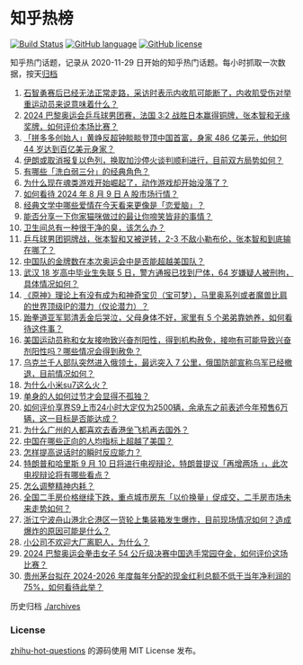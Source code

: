 # 知乎热榜
[![Build Status](https://github.com/ToWeLong/zhihu-hot-questions/workflows/CI/badge.svg)](https://github.com/ToWeLong/zhihu-hot-questions/actions)
[![GitHub language](https://img.shields.io/badge/language-golang-orange.svg)](https://golang.org/)
[![GitHub license](https://img.shields.io/github/license/ToWeLong/zhihu-hot-questions)](https://github.com/ToWeLong/zhihu-hot-questions/blob/main/LICENSE)

知乎热门话题，记录从 2020-11-29 日开始的知乎热门话题。每小时抓取一次数据，按天[归档](./archives)

<!-- BEGIN -->

1. [石智勇赛后已经无法正常走路，采访时表示内收肌可能断了，内收肌受伤对举重运动员来说意味着什么？](https://www.zhihu.com/question/663824557)
1. [2024 巴黎奥运会乒乓球男团赛，法国 3:2 战胜日本赢得铜牌，张本智和无缘奖牌，如何评价本场比赛？](https://www.zhihu.com/question/663849913)
1. [「拼多多创始人」黄峥反超钟睒睒登顶中国首富，身家 486 亿美元，他如何 44 岁达到百亿美元身家？](https://www.zhihu.com/question/663845348)
1. [伊朗或取消报复以色列，换取加沙停火谈判顺利进行，目前双方局势如何？](https://www.zhihu.com/question/663854068)
1. [有哪些「洗白弱三分」的经典角色？](https://www.zhihu.com/question/326807868)
1. [为什么现在魂类游戏开始崛起了，动作游戏却开始没落了？](https://www.zhihu.com/question/467239629)
1. [如何看待 2024 年 8 月 9 日 A 股市场行情？](https://www.zhihu.com/question/663825743)
1. [经典文学中哪些爱情在今天看来更像是「恋爱脑」？](https://www.zhihu.com/question/663692819)
1. [能否分享一下你家猫咪做过的最让你啼笑皆非的事情？](https://www.zhihu.com/question/663784496)
1. [卫生间总有一种很干净的臭，该怎么办？](https://www.zhihu.com/question/662470420)
1. [乒乓球男团铜牌战，张本智和又被逆转，2-3 不敌小勒布伦，张本智和到底输在哪了？](https://www.zhihu.com/question/663860412)
1. [中国队的金牌数在本次奥运会中是否能超越美国队？](https://www.zhihu.com/question/663260942)
1. [武汉 18 岁高中毕业生失联 5 日，警方通报已找到尸体，64 岁嫌疑人被刑拘，具体情况如何？](https://www.zhihu.com/question/663750797)
1. [《原神》理论上有没有成为和神奇宝贝（宝可梦），马里奥系列或者魔兽比肩的世界顶级IP的潜力（仅论潜力）？](https://www.zhihu.com/question/663770806)
1. [跆拳道亚军郭清丢金后哭泣，父母身体不好，家里有 5 个弟弟靠她养，如何看待这件事？](https://www.zhihu.com/question/663717046)
1. [美国运动员称和女友接吻致兴奋剂阳性，得到机构赦免，接吻有可能导致兴奋剂阳性吗？哪些情况会得到赦免？](https://www.zhihu.com/question/663827690)
1. [乌克兰千人部队突然进入俄领土，最远突入 7 公里，俄国防部宣称乌军已经撤退，目前情况如何？](https://www.zhihu.com/question/663840966)
1. [为什么小米su7这么火？](https://www.zhihu.com/question/650840534)
1. [单身的人如何过节才会显得不孤独？](https://www.zhihu.com/question/663867138)
1. [如何评价享界S9上市24小时大定仅为2500辆，余承东之前表述今年预售6万辆，这一目标是否能达成？](https://www.zhihu.com/question/663739809)
1. [为什么广州的人都喜欢去香港坐飞机再去国外？](https://www.zhihu.com/question/593330916)
1. [中国在哪些正向的人均指标上超越了美国？](https://www.zhihu.com/question/663583696)
1. [怎样提高说话时的瞬时反应能力？](https://www.zhihu.com/question/20733826)
1. [特朗普和哈里斯 9 月 10 日将进行电视辩论，特朗普提议「再增两场 」，此次电视辩论将有哪些看点？](https://www.zhihu.com/question/663826766)
1. [怎么调整精神内耗？](https://www.zhihu.com/question/663182641)
1. [全国二手房价格继续下跌，重点城市房东「以价换量」促成交，二手房市场未来走势如何？](https://www.zhihu.com/question/663790540)
1. [浙江宁波舟山港北仑港区一货轮上集装箱发生爆炸，目前现场情况如何？造成爆炸的原因可能是什么？](https://www.zhihu.com/question/663851177)
1. [小公司不欢迎大厂离职人，为什么？](https://www.zhihu.com/question/663752704)
1. [2024 巴黎奥运会拳击女子 54 公斤级决赛中国选手常园夺金，如何评价这场比赛？](https://www.zhihu.com/question/663798537)
1. [贵州茅台拟在 2024-2026 年度每年分配的现金红利总额不低于当年净利润的 75%，如何看待此举？](https://www.zhihu.com/question/663793634)

<!-- END -->

历史归档 [./archives](./archives)


### License
[zhihu-hot-questions](https://github.com/towelong/zhihu-hot-questions) 的源码使用 MIT License 发布。